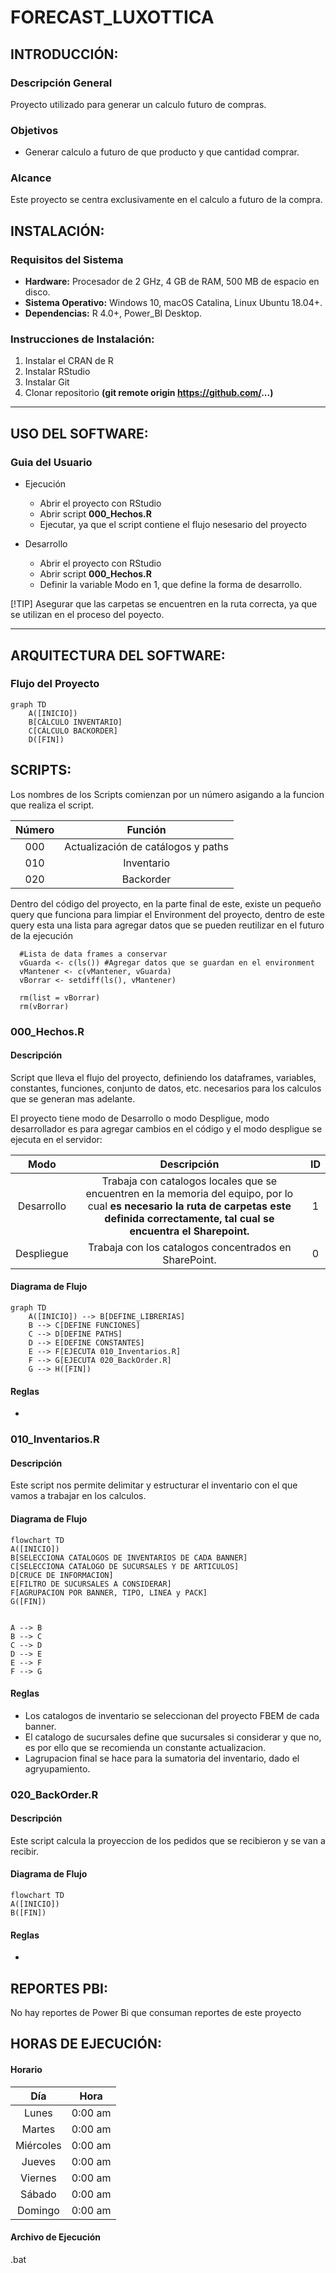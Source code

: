 # FORECAST_LUXOTTICA

## **INTRODUCCIÓN:**
### **Descripción General**
Proyecto utilizado para generar un calculo futuro de compras.

### **Objetivos**
- Generar calculo a futuro de que producto y que cantidad comprar.

### **Alcance**
Este proyecto se centra exclusivamente en el calculo a futuro de la compra.

## **INSTALACIÓN:**
### **Requisitos del Sistema**
- **Hardware:** Procesador de 2 GHz, 4 GB de RAM, 500 MB de espacio en disco.
- **Sistema Operativo:** Windows 10, macOS Catalina, Linux Ubuntu 18.04+.
- **Dependencias:** R 4.0+, Power_BI Desktop.

### **Instrucciones de Instalación:**
1. Instalar el CRAN de R
2. Instalar RStudio
3. Instalar Git
4. Clonar repositorio **(git remote origin https://github.com/...)**

***

## **USO DEL SOFTWARE:**
### **Guia del Usuario**
- Ejecución
    - Abrir el proyecto con RStudio
    - Abrir script **000_Hechos.R**
    - Ejecutar, ya que el script contiene el flujo nesesario del proyecto
    
- Desarrollo
    - Abrir el proyecto con RStudio
    - Abrir script **000_Hechos.R**
    - Definir la variable Modo en 1, que define la forma de desarrollo.
    
    
[!TIP]
Asegurar que las carpetas se encuentren en la ruta correcta, ya que se utilizan en el proceso del poyecto.
***

## **ARQUITECTURA DEL SOFTWARE:**
### **Flujo del Proyecto**

```mermaid
graph TD
    A([INICIO]) 
    B[CÁLCULO INVENTARIO]
    C[CÁLCULO BACKORDER]
    D([FIN])
```

## **SCRIPTS:**
Los nombres de los Scripts comienzan por un número asigando a la funcion que realiza el script.


| Número | Función |
| :----: | :-----: | 
| 000 | Actualización de catálogos y paths|
| 010 | Inventario |
| 020 | Backorder |


Dentro del código del proyecto, en la parte final de este, existe un pequeño query que funciona para limpiar el Environment del proyecto, dentro de este query esta una lista para agregar datos que se pueden reutilizar en el futuro de la ejecución

``` 
  #Lista de data frames a conservar
  vGuarda <- c(ls()) #Agregar datos que se guardan en el environment
  vMantener <- c(vMantener, vGuarda)
  vBorrar <- setdiff(ls(), vMantener)
  
  rm(list = vBorrar)
  rm(vBorrar)
```

### **000_Hechos.R**
#### **Descripción**
Script que lleva el flujo del proyecto, definiendo los dataframes, variables, constantes, funciones, conjunto de datos, etc. necesarios para los calculos que se generan mas adelante.

El proyecto tiene modo de Desarrollo o modo Despligue, modo desarrollador es para agregar cambios en el código y el modo despligue se ejecuta en el servidor:

| Modo | Descripción | ID | 
| :----: | :-----: | :----: |
| Desarrollo | Trabaja con catalogos locales que se encuentren en la memoria del equipo, por lo cual **es necesario la ruta de carpetas este definida correctamente, tal cual se encuentra el Sharepoint.** | 1 |
| Despliegue | Trabaja con los catalogos concentrados en SharePoint. | 0 |

#### **Diagrama de Flujo**

```mermaid
graph TD
    A([INICIO]) --> B[DEFINE_LIBRERIAS]
    B --> C[DEFINE FUNCIONES]
    C --> D[DEFINE PATHS]
    D --> E[DEFINE CONSTANTES]
    E --> F[EJECUTA 010_Inventarios.R]
    F --> G[EJECUTA 020_BackOrder.R]
    G --> H([FIN])
```

#### **Reglas**
-

### **010_Inventarios.R**
#### **Descripción**
Este script nos permite delimitar y estructurar el inventario con el que vamos a trabajar en los calculos.

#### **Diagrama de Flujo**
```mermaid
flowchart TD
A([INICIO])
B[SELECCIONA CATALOGOS DE INVENTARIOS DE CADA BANNER]
C[SELECCIONA CATALOGO DE SUCURSALES Y DE ARTICULOS]
D[CRUCE DE INFORMACION]
E[FILTRO DE SUCURSALES A CONSIDERAR]
F[AGRUPACION POR BANNER, TIPO, LINEA y PACK]
G([FIN])


A --> B
B --> C
C --> D
D --> E
E --> F
F --> G
```

#### **Reglas**
- Los catalogos de inventario se seleccionan del proyecto FBEM de cada banner.
- El catalogo de sucursales define que sucursales si considerar y que no, es por ello que se recomienda un constante actualizacion.
- Lagrupacion final se hace para la sumatoria del inventario, dado el agryupamiento.

### **020_BackOrder.R**
#### **Descripción**
Este script calcula la proyeccion de los pedidos que se recibieron y se van a recibir.

#### **Diagrama de Flujo**
```mermaid
flowchart TD
A([INICIO])
B([FIN])

```

#### **Reglas**
-


## **REPORTES PBI:**
No hay reportes de Power Bi que consuman reportes de este proyecto

## **HORAS DE EJECUCIÓN:**

#### **Horario**

| Día | Hora | 
| :----: | :-----: |
| Lunes | 0:00 am |  
| Martes | 0:00 am |  
| Miércoles | 0:00 am |  
| Jueves | 0:00 am |  
| Viernes | 0:00 am | 
| Sábado | 0:00 am |  
| Domingo | 0:00 am | 

#### **Archivo de Ejecución**
.bat



